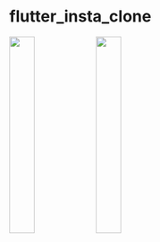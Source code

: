 # flutter_insta_clone

<img src = "https://github.com/user-attachments/assets/b991f0d9-7196-4658-9b76-162b3b7d29e8" width="30%" height="30%">
<img src = "https://github.com/user-attachments/assets/6966f693-2143-4bd7-99c2-09fc7e728f95" width="30%" height="30%">
